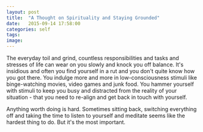 ```yaml
---
layout: post
title:  "A Thought on Spirituality and Staying Grounded"
date:   2015-09-14 17:58:00
categories: self
tags: 
image: 
---
```

The everyday toil and grind, countless responsibilities and tasks and stresses of life can wear on you slowly and knock you off balance. It's insidious and often you find yourself in a rut and you don't quite know how you got there. You indulge more and more in low-consciousness stimuli like binge-watching movies, video games and junk food. You hammer yourself with stimuli to keep you busy and distracted from the reality of your situation - that you need to re-align and get back in touch with yourself. 

Anything worth doing is hard. Sometimes sitting back, switching everything off and taking the time to listen to yourself and meditate seems like the hardest thing to do. But it's the most important.
